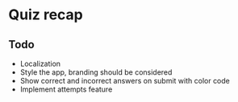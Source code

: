 # Quiz recap

## Todo

- Localization
- Style the app, branding should be considered
- Show correct and incorrect answers on submit with color code
- Implement attempts feature
